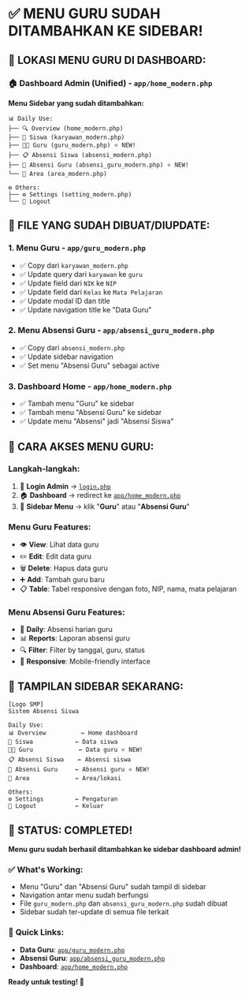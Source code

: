 # ✅ MENU GURU SUDAH DITAMBAHKAN KE SIDEBAR!

## 📍 **LOKASI MENU GURU DI DASHBOARD:**

### 🏠 **Dashboard Admin (Unified)** - `app/home_modern.php`
**Menu Sidebar yang sudah ditambahkan:**

```
📊 Daily Use:
├── 🔍 Overview (home_modern.php)
├── 👥 Siswa (karyawan_modern.php)  
├── 👨‍🏫 Guru (guru_modern.php) ⭐ NEW!
├── 📋 Absensi Siswa (absensi_modern.php)
├── 📅 Absensi Guru (absensi_guru_modern.php) ⭐ NEW!
└── 📍 Area (area_modern.php)

⚙️ Others:
├── ⚙️ Settings (setting_modern.php)
└── 🚪 Logout
```

## 🎯 **FILE YANG SUDAH DIBUAT/DIUPDATE:**

### 1. **Menu Guru** - `app/guru_modern.php`
- ✅ Copy dari `karyawan_modern.php`
- ✅ Update query dari `karyawan` ke `guru`
- ✅ Update field dari `NIK` ke `NIP`
- ✅ Update field dari `Kelas` ke `Mata Pelajaran`
- ✅ Update modal ID dan title
- ✅ Update navigation title ke "Data Guru"

### 2. **Menu Absensi Guru** - `app/absensi_guru_modern.php`
- ✅ Copy dari `absensi_modern.php`
- ✅ Update sidebar navigation
- ✅ Set menu "Absensi Guru" sebagai active

### 3. **Dashboard Home** - `app/home_modern.php`
- ✅ Tambah menu "Guru" ke sidebar
- ✅ Tambah menu "Absensi Guru" ke sidebar
- ✅ Update menu "Absensi" jadi "Absensi Siswa"

## 📱 **CARA AKSES MENU GURU:**

### **Langkah-langkah:**
1. 🔑 **Login Admin** → [`login.php`](login.php)
2. 🏠 **Dashboard** → redirect ke [`app/home_modern.php`](app/home_modern.php)
3. 📱 **Sidebar Menu** → klik "**Guru**" atau "**Absensi Guru**"

### **Menu Guru Features:**
- 👁️ **View**: Lihat data guru
- ✏️ **Edit**: Edit data guru  
- 🗑️ **Delete**: Hapus data guru
- ➕ **Add**: Tambah guru baru
- 📋 **Table**: Tabel responsive dengan foto, NIP, nama, mata pelajaran

### **Menu Absensi Guru Features:**
- 📅 **Daily**: Absensi harian guru
- 📊 **Reports**: Laporan absensi guru
- 🔍 **Filter**: Filter by tanggal, guru, status
- 📱 **Responsive**: Mobile-friendly interface

## 🎨 **TAMPILAN SIDEBAR SEKARANG:**

```
[Logo SMP]
Sistem Absensi Siswa

Daily Use:
📊 Overview          ← Home dashboard
👥 Siswa            ← Data siswa
👨‍🏫 Guru             ← Data guru ⭐ NEW!
📋 Absensi Siswa    ← Absensi siswa
📅 Absensi Guru     ← Absensi guru ⭐ NEW!
📍 Area             ← Area/lokasi

Others:
⚙️ Settings         ← Pengaturan
🚪 Logout           ← Keluar
```

## 🚀 **STATUS: COMPLETED!**

**Menu guru sudah berhasil ditambahkan ke sidebar dashboard admin!**

### ✅ **What's Working:**
- Menu "Guru" dan "Absensi Guru" sudah tampil di sidebar
- Navigation antar menu sudah berfungsi
- File `guru_modern.php` dan `absensi_guru_modern.php` sudah dibuat
- Sidebar sudah ter-update di semua file terkait

### 🔗 **Quick Links:**
- **Data Guru**: [`app/guru_modern.php`](app/guru_modern.php)
- **Absensi Guru**: [`app/absensi_guru_modern.php`](app/absensi_guru_modern.php)
- **Dashboard**: [`app/home_modern.php`](app/home_modern.php)

**Ready untuk testing! 🎉**
